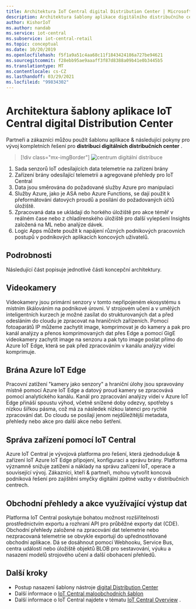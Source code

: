 ```yaml
---
title: Architektura IoT Central digital Distribution Center | Microsoft Docs
description: Architektura šablony aplikace digitálního distribučního centra pro IoT Central
author: KishorIoT
ms.author: nandab
ms.service: iot-central
ms.subservice: iot-central-retail
ms.topic: conceptual
ms.date: 10/20/2019
ms.openlocfilehash: f5f1a9a51c4aa68c11f1843424186a727be94621
ms.sourcegitcommit: f28ebb95ae9aaaff3f87d8388a09b41e0b3445b5
ms.translationtype: MT
ms.contentlocale: cs-CZ
ms.lasthandoff: 03/29/2021
ms.locfileid: "99834302"
---
```

# <a name="architecture-of-iot-central-digital-distribution-center-application-template"></a>Architektura šablony aplikace IoT Central digital Distribution Center



Partneři a zákazníci můžou použít šablonu aplikace & následující pokyny pro vývoj kompletních řešení pro **distribuci digitálních distribučních center** .

> [!div class="mx-imgBorder"]
> ![centrum digitální distribuce](./media/concept-ddc-architecture/digital-distribution-center-architecture.png)

1. Sada senzorů IoT odesílajících data telemetrie na zařízení brány
2. Zařízení brány odesílající telemetrii a agregované přehledy pro IoT Central
3. Data jsou směrována do požadované služby Azure pro manipulaci
4. Služby Azure, jako je ASA nebo Azure Functions, se dají použít k přeformátování datových proudů a posílání do požadovaných účtů úložiště.
5. Zpracovaná data se ukládají do horkého úložiště pro akce téměř v reálném čase nebo z chladírenského úložiště pro další vylepšení Insights založená na ML nebo analýze dávek. 
6. Logic Apps můžete použít k napájení různých podnikových pracovních postupů v podnikových aplikacích koncových uživatelů.

## <a name="details"></a>Podrobnosti
Následující část popisuje jednotlivé části koncepční architektury.

## <a name="video-cameras"></a>Videokamery 
Videokamery jsou primární senzory v tomto nepřipojeném ekosystému s místním škálováním na podnikové úrovni. V strojovém učení a v umělých inteligentních kurzech je možné zasílat do strukturovaných dat a před odesláním do cloudu je zpracovat na hraničních zařízeních. Pomocí fotoaparátů IP můžeme zachytit image, komprimovat je do kamery a pak pro kanál analýzy a přenos komprimovaných dat přes Edge a pomocí GigE videokamery zachytit image na senzoru a pak tyto image poslat přímo do Azure IoT Edge, která se pak před zpracováním v kanálu analýzy videí komprimuje. 

## <a name="azure-iot-edge-gateway"></a>Brána Azure IoT Edge
Pracovní zatížení "kamery jako senzory" a hraniční úlohy jsou spravovány místně pomocí Azure IoT Edge a datový proud kamery se zpracovává pomocí analytického kanálu. Kanál pro zpracování analýzy videí v Azure IoT Edge přináší spoustu výhod, včetně snížené doby odezvy, spotřeby s nízkou šířkou pásma, což má za následek nízkou latenci pro rychlé zpracování dat. Do cloudu se posílají jenom nejdůležitější metadata, přehledy nebo akce pro další akce nebo šetření. 

## <a name="device-management-with-iot-central"></a>Správa zařízení pomocí IoT Central 
Azure IoT Central je vývojová platforma pro řešení, která zjednodušuje & zařízení IoT Azure IoT Edge připojení, konfiguraci a správu brány. Platforma významně snižuje zatížení a náklady na správu zařízení IoT, operace a související vývoj. Zákazníci, kteří & partneři, mohou vytvořit koncová podniková řešení pro zajištění smyčky digitální zpětné vazby v distribučních centrech.

## <a name="business-insights-and-actions-using-data-egress"></a>Obchodní přehledy a akce využívající výstup dat 
Platforma IoT Central poskytuje bohatou možnost rozšiřitelnosti prostřednictvím exportu a rozhraní API pro průběžné exporty dat (CDE). Obchodní přehledy založené na zpracování dat telemetrie nebo nezpracovaná telemetrie se obvykle exportují do upřednostňované obchodní aplikace. Dá se dosáhnout pomocí Webhooku, Service Bus, centra událostí nebo úložiště objektů BLOB pro sestavování, výuku a nasazení modelů strojového učení a další obohacení přehledů.

## <a name="next-steps"></a>Další kroky
* Postup nasazení šablony nástroje [digital Distribution Center](./tutorial-iot-central-digital-distribution-center.md)
* Další informace o [IoT Central maloobchodních šablon](./overview-iot-central-retail.md)
* Další informace o IoT Central najdete v tématu [IoT Central Overview](../core/overview-iot-central.md) .
